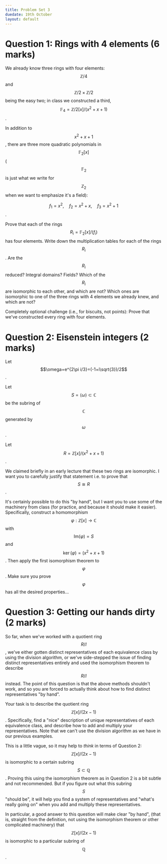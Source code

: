 ```yaml
---
title: Problem Set 3
duedate: 19th October
layout: default
---
```



Question 1: Rings with 4 elements (6 marks)
===
We already know three rings with four elements: $$\mathbb{Z}/4$$ and $$\mathbb{Z}/2\times\mathbb{Z}/2$$  being the easy two; in class we constructed a third, $$\mathbb{F}_4=\mathbb{Z}/2[x]/(x^2+x+1)$$.

In addition to $$x^2+x+1$$, there are three more quadratic polynomials in $$\mathbb{F}_2[x]$$ ($$\mathbb{F}_2$$ is just what we write for $$\mathbb{Z}_2$$ when we want to emphasize it's a field):

$$ f_1=x^2,\quad f_2=x^2+x,\quad f_3=x^2+1$$. 

 Prove that each of the rings $$R_i=\mathbb{F}_2[x]/(f_i)$$ has four elements.  Write down the multiplication tables for each of the rings $$R_i$$.  Are the $$R_i$$ reduced?  Integral domains?  Fields?  Which of the $$R_i$$ are isomorphic to each other, and which are not?  Which ones are isomorphic to one of the three rings with 4 elements we already knew, and which are not?

Completely optional challenge (i.e., for biscuits, not points): Prove that we've constructed every ring with four elements.


Question 2: Eisenstein integers (2 marks)
===

Let $$\omega=e^{2\pi i/3}=(-1+i\sqrt{3})/2$$.  

Let $$S=\langle\omega\rangle \subset \mathbb{C}$$ be the subring of $$\mathbb{C}$$ generated by $$\omega$$.  

Let $$R=\mathbb{Z}[x]/(x^2+x+1)$$.  

We claimed briefly in an early lecture that these two rings are isomorphic.  I want you to carefully justify that statement i.e. to prove that $$S\cong R$$.

It's certainly possible to do this "by hand", but I want you to use some of the machinery from class (for practice, and because it should make it easier).  Specifically, construct a homomorphism $$\varphi:\mathbb{Z}[x]\to\mathbb{C}$$ with $$\textrm{Im}(\varphi)=S$$ and $$\ker(\varphi)=(x^2+x+1)$$.  Then apply the first isomorphism theorem to $$\varphi$$.  Make sure you prove $$\varphi$$ has all the desired properties...


Question 3: Getting our hands dirty (2 marks)
====

So far, when we've worked with a quotient ring $$R/I$$, we've either gotten distinct representatives of each equivalence class by using the division algorithm, or we've side-stepped the issue of finding distinct representatives entirely and used the isomorphism theorem to describe $$R/I$$ instead.  The point of this question is that the above methods shouldn't work, and so you are forced to actually think about how to find distinct representatives "by hand". 

Your task is to describe the quotient ring $$\mathbb{Z}[x]/(2x-1)$$.  Specifically, find a "nice" description of unique representatives of each equivalence class, and describe how to add and multiply your representatives.  Note that we can't use the division algorithm as we have in our previous examples.

This is a little vague, so it may help to *think* in terms of Question 2: $$\mathbb{Z}[x]/(2x-1)$$ is isomorphic to a certain subring $$S\subset \mathbb{Q}$$.  Proving this using the isomorphism theorem as in Question 2 is a bit subtle and not recommended.  But if you figure out what this subring $$S$$ "should be", it will help you find a system of representatives and "what's really going on" when you add and multiply these representatives.  

In particular, a good answer to this question will make clear "by hand", (that is, straight from the definition, not using the isomorphism theorem or other complicated machinery) that $$\mathbb{Z}[x]/(2x-1)$$ is isomorphic to a particular subring of $$\mathbb{Q}$$.

